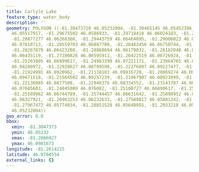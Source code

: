 ```yaml
---
title: Carlyle Lake
feature_type: water_body
description: ''
geometry: POLYGON ((-81.30473728 46.05232004, -81.30465145 46.05452396, -81.30121822
  46.05517917, -81.29675502 46.0586933, -81.29718418 46.06024183, -81.29383678 46.06030139,
  -81.28877277 46.06268366, -81.29443759 46.06464895, -81.29006023 46.06536359, -81.2919485
  46.07018713, -81.28559703 46.06887708, -81.28482456 46.06750744, -81.28860111 46.06530404,
  -81.28267879 46.06423208, -81.28868694 46.06179032, -81.28182048 46.06083741, -81.27006168
  46.06435119, -81.27280826 46.06595911, -81.26422519 46.06726924, -81.25735874 46.06828159,
  -81.25263805 46.06899617, -81.24963398 46.07221171, -81.23864765 46.08013064, -81.23641605
  46.08280972, -81.22920627 46.08709598, -81.22276897 46.09227477, -81.22199649 46.09298905,
  -81.21924991 46.0920962, -81.21118183 46.09816728, -81.20869274 46.09715548, -81.2119543
  46.09471518, -81.21564502 46.09257239, -81.21967907 46.08923899, -81.21495838 46.08888183,
  -81.22130985 46.0877508, -81.22946376 46.08334552, -81.23143787 46.08048786, -81.23718853
  46.07685603, -81.24045009 46.076082, -81.25100727 46.06899617, -81.25486965 46.06661418,
  -81.25589962 46.06744789, -81.25744457 46.06631642, -81.25898952 46.06435119, -81.26104946
  46.06327921, -81.26963253 46.06232633, -81.27589817 46.05881242, -81.28001804 46.05970581,
  -81.27967472 46.05774034, -81.28851528 46.05648955, -81.2933218 46.05488135, -81.30473728
  46.05232004))
geo_error: 0.0
bbox:
  xmin: -81.3047373
  ymin: 46.05232
  xmax: -81.2086927
  ymax: 46.0981673
longitude: -81.2614215
latitude: 46.0704554
external_links: {}
---
```

